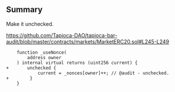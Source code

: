 ## Summary
Make it unchecked.

https://github.com/Tapioca-DAO/tapioca-bar-audit/blob/master/contracts/markets/MarketERC20.sol#L245-L249
```solidity
    function _useNonce(
        address owner
    ) internal virtual returns (uint256 current) {
+       unchecked {
            current = _nonces[owner]++; // @audit - unchecked.
+        }
    }
```